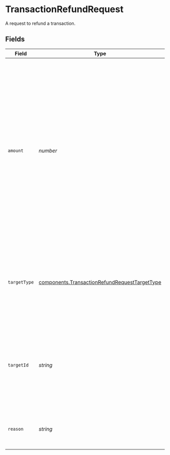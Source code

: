 # TransactionRefundRequest

A request to refund a transaction.


## Fields

| Field                                                                                                                                                                                                                                                                   | Type                                                                                                                                                                                                                                                                    | Required                                                                                                                                                                                                                                                                | Description                                                                                                                                                                                                                                                             | Example                                                                                                                                                                                                                                                                 |
| ----------------------------------------------------------------------------------------------------------------------------------------------------------------------------------------------------------------------------------------------------------------------- | ----------------------------------------------------------------------------------------------------------------------------------------------------------------------------------------------------------------------------------------------------------------------- | ----------------------------------------------------------------------------------------------------------------------------------------------------------------------------------------------------------------------------------------------------------------------- | ----------------------------------------------------------------------------------------------------------------------------------------------------------------------------------------------------------------------------------------------------------------------- | ----------------------------------------------------------------------------------------------------------------------------------------------------------------------------------------------------------------------------------------------------------------------- |
| `amount`                                                                                                                                                                                                                                                                | *number*                                                                                                                                                                                                                                                                | :heavy_minus_sign:                                                                                                                                                                                                                                                      | The amount requested to refund.<br/><br/>If omitted, a full refund will be requested for the main payment method.<br/><br/>When set, the amount must be lower than or equal to the remaining balance<br/>in the associated transaction. Negative and zero-amount refunds are not<br/>supported. | 1299                                                                                                                                                                                                                                                                    |
| `targetType`                                                                                                                                                                                                                                                            | [components.TransactionRefundRequestTargetType](../../models/components/transactionrefundrequesttargettype.md)                                                                                                                                                          | :heavy_minus_sign:                                                                                                                                                                                                                                                      | The target type to refund for. This can be used to target a gift card<br/>to refund to instead of the main payment method.                                                                                                                                              | gift-card-redemption                                                                                                                                                                                                                                                    |
| `targetId`                                                                                                                                                                                                                                                              | *string*                                                                                                                                                                                                                                                                | :heavy_minus_sign:                                                                                                                                                                                                                                                      | The optional ID of the instrument to refund for. This is only required when<br/>the `target_type` is set to `gift-card-redemption`.                                                                                                                                     | c23ea83f-1b1c-4584-a0e8-78ef8c041949                                                                                                                                                                                                                                    |
| `reason`                                                                                                                                                                                                                                                                | *string*                                                                                                                                                                                                                                                                | :heavy_minus_sign:                                                                                                                                                                                                                                                      | An optional reason to attach extra context to the refund request.                                                                                                                                                                                                       | Refund due to user request                                                                                                                                                                                                                                              |